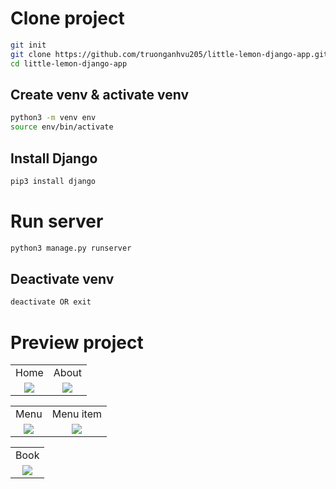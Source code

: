 # Clone project
```bash
git init
git clone https://github.com/truonganhvu205/little-lemon-django-app.git
cd little-lemon-django-app
```

## Create venv & activate venv
```bash
python3 -m venv env
source env/bin/activate
```

## Install Django
```bash
pip3 install django
```

# Run server
```bash
python3 manage.py runserver
```

## Deactivate venv
```bash
deactivate OR exit
```

# Preview project
<table align='center'>
  <tr align='center'>
    <td>Home</td>
    <td>About</td>
  </tr>
  <tr align='center'>
    <td>
      <img src='https://github.com/truonganhvu205/little-lemon-django-app/blob/main/little-lemon-django-app/little-lemon-django-app-pic-1.png' />
    </td>
    <td>
      <img src='https://github.com/truonganhvu205/little-lemon-django-app/blob/main/little-lemon-django-app/little-lemon-django-app-pic-2.png' />
    </td>
  </tr>
</table>

<table align='center'>
  <tr align='center'>
    <td>Menu</td>
    <td>Menu item</td>
  </tr>
  <tr align='center'>
    <td>
      <img src='https://github.com/truonganhvu205/little-lemon-django-app/blob/main/little-lemon-django-app/little-lemon-django-app-pic-3.png' />
    </td>
    <td>
      <img src='https://github.com/truonganhvu205/little-lemon-django-app/blob/main/little-lemon-django-app/little-lemon-django-app-pic-4.png' />
    </td>
  </tr>
</table>

<table align='center'>
  <tr align='center'>
    <td>Book</td>
  </tr>
  <tr align='center'>
    <td>
      <img src='https://github.com/truonganhvu205/little-lemon-django-app/blob/main/little-lemon-django-app/little-lemon-django-app-pic-5.png' />
    </td>
  </tr>
</table>
